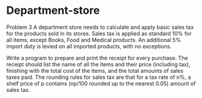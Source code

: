 # Department-store
Problem 3
A department store needs to calculate and apply basic sales tax for the products sold in its stores. Sales tax is applied as standard 10% for all items, except Books, Food and Medical products.
An additional 5% import duty is levied on all imported products, with no exceptions.

Write a program to prepare and print the receipt for every purchase. The receipt
should list the name of all the items and their price (including tax), finishing with the
total cost of the items, and the total amounts of sales taxes paid. The rounding rules
for sales tax are that for a tax rate of n%, a shelf price of p contains (np/100 rounded
up to the nearest 0.05) amount of sales tax.